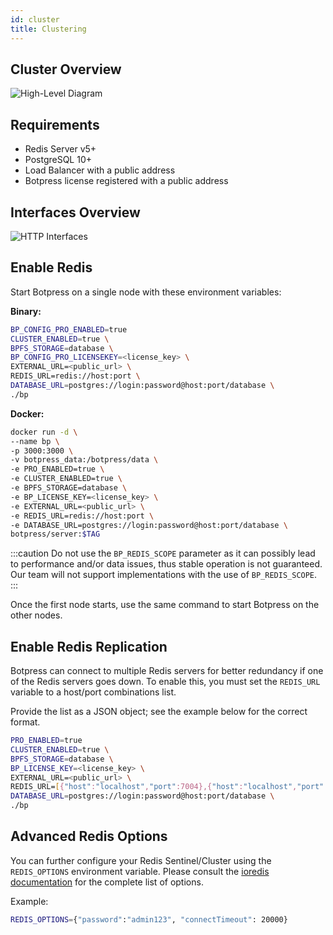 ```yaml
---
id: cluster
title: Clustering
---
```


## Cluster Overview

![High-Level Diagram](/assets/bp-cluster.png)

## Requirements

- Redis Server v5+
- PostgreSQL 10+
- Load Balancer with a public address
- Botpress license registered with a public address

## Interfaces Overview
![HTTP Interfaces](/assets/http-interfaces.png)

## Enable Redis

Start Botpress on a single node with these environment variables:

**Binary:**

```bash
BP_CONFIG_PRO_ENABLED=true
CLUSTER_ENABLED=true \
BPFS_STORAGE=database \
BP_CONFIG_PRO_LICENSEKEY=<license_key> \
EXTERNAL_URL=<public_url> \
REDIS_URL=redis://host:port \
DATABASE_URL=postgres://login:password@host:port/database \
./bp
```

**Docker:**

```bash
docker run -d \
--name bp \
-p 3000:3000 \
-v botpress_data:/botpress/data \
-e PRO_ENABLED=true \
-e CLUSTER_ENABLED=true \
-e BPFS_STORAGE=database \
-e BP_LICENSE_KEY=<license_key> \
-e EXTERNAL_URL=<public_url> \
-e REDIS_URL=redis://host:port \
-e DATABASE_URL=postgres://login:password@host:port/database \
botpress/server:$TAG
```

:::caution
Do not use the `BP_REDIS_SCOPE` parameter as it can possibly lead to performance and/or data issues, thus stable operation is not guaranteed. Our team will not support implementations with the use of `BP_REDIS_SCOPE`.
:::

Once the first node starts, use the same command to start Botpress on the other nodes.

## Enable Redis Replication

Botpress can connect to multiple Redis servers for better redundancy if one of the Redis servers goes down. To enable this, you must set the `REDIS_URL` variable to a host/port combinations list.

Provide the list as a JSON object; see the example below for the correct format. 

```bash
PRO_ENABLED=true
CLUSTER_ENABLED=true \
BPFS_STORAGE=database \
BP_LICENSE_KEY=<license_key> \
EXTERNAL_URL=<public_url> \
REDIS_URL=[{"host":"localhost","port":7004},{"host":"localhost","port":7001},{"host":"localhost","port":7002}]
DATABASE_URL=postgres://login:password@host:port/database \
./bp
```

## Advanced Redis Options

You can further configure your Redis Sentinel/Cluster using the `REDIS_OPTIONS` environment variable. Please consult the [ioredis documentation](https://github.com/luin/ioredis/blob/master/API.md) for the complete list of options.

Example:

```bash
REDIS_OPTIONS={"password":"admin123", "connectTimeout": 20000}
```
